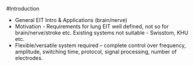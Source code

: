 #Introduction

* General EIT Intro & Applications (brain/nerve)
* Motivation - Requirements for lung EIT well defined, not so for brain/nerve/stroke etc. Existing systems not suitable - Swisstom, KHU etc.
* Flexible/versatile system required – complete control over frequency, amplitude, switching time, protocol, signal processing, number of electrodes.
